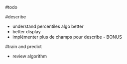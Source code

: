 #todo

#describe
- understand percentiles algo better
- better display
- implémenter plus de champs pour describe - BONUS

#train and predict
- review algorithm